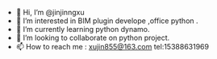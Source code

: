 - 👋 Hi, I’m @jinjinngxu
- 👀 I’m interested in BIM plugin develope ,office python .
- 🌱 I’m currently learning python dynamo.
- 💞️ I’m looking to collaborate on python project.
- 📫 How to reach me : xujin855@163.com   tel:15388631969

<!---
jinjinngxu/jinjinngxu is a ✨ special ✨ repository because its `README.md` (this file) appears on your GitHub profile.
You can click the Preview link to take a look at your changes.
--->
